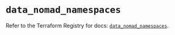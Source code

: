 # `data_nomad_namespaces`

Refer to the Terraform Registry for docs: [`data_nomad_namespaces`](https://registry.terraform.io/providers/hashicorp/nomad/2.3.1/docs/data-sources/namespaces).
